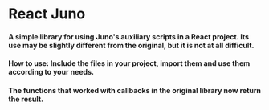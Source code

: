 # React Juno

#### A simple library for using Juno's auxiliary scripts in a React project. Its use may be slightly different from the original, but it is not at all difficult.
#### How to use: Include the files in your project, import them and use them according to your needs.
#### The functions that worked with callbacks in the original library now return the result.
